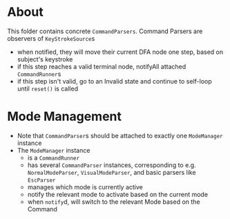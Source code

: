 # About 
This folder contains concrete `CommandParsers`. 
Command Parsers are observers of `KeyStrokeSource`s
- when notified, they will move their current DFA node one step, 
based on subject's keystroke
- if this step reaches a valid terminal node, notifyAll attached `CommandRunner`s
- if this step isn't valid, go to an Invalid state 
and continue to self-loop until `reset()` is called

# Mode Management 
- Note that `CommandParser`s should be attached 
to exactly one `ModeManager` instance
- The `ModeManager` instance 
  - is a `CommandRunner`
  - has several `CommandParser` instances, corresponding to 
e.g. `NormalModeParser`, `VisualModeParser`, and basic parsers like `EscParser`
  - manages which mode is currently active
  - notify the relevant mode to activate based on the current mode
  - when `notify`d, will switch to the relevant Mode based on the Command

